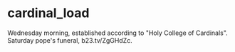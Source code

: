 # cardinal_load
Wednesday morning, established according to "Holy College of Cardinals". Saturday pope's funeral, b23.tv/ZgGHdZc.